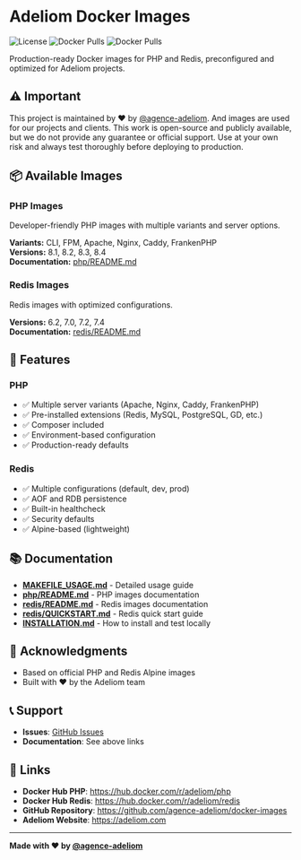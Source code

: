 # Adeliom Docker Images

![License](https://img.shields.io/badge/license-MIT-blue.svg)
![Docker Pulls](https://img.shields.io/docker/pulls/adeliom/php)
![Docker Pulls](https://img.shields.io/docker/pulls/adeliom/redis)

Production-ready Docker images for PHP and Redis, preconfigured and optimized for Adeliom projects.

## ⚠️ Important

This project is maintained by ❤️ by [@agence-adeliom](https://github.com/agence-adeliom). And images are used for our projects and clients.
This work is open-source and publicly available, but we do not provide any guarantee or official support.
Use at your own risk and always test thoroughly before deploying to production.

## 📦 Available Images

### PHP Images

Developer-friendly PHP images with multiple variants and server options.

**Variants:** CLI, FPM, Apache, Nginx, Caddy, FrankenPHP  
**Versions:** 8.1, 8.2, 8.3, 8.4  
**Documentation:** [php/README.md](php/README.md)

### Redis Images

Redis images with optimized configurations.

**Versions:** 6.2, 7.0, 7.2, 7.4  
**Documentation:** [redis/README.md](redis/README.md)

## 🎯 Features

### PHP
- ✅ Multiple server variants (Apache, Nginx, Caddy, FrankenPHP)
- ✅ Pre-installed extensions (Redis, MySQL, PostgreSQL, GD, etc.)
- ✅ Composer included
- ✅ Environment-based configuration
- ✅ Production-ready defaults

### Redis
- ✅ Multiple configurations (default, dev, prod)
- ✅ AOF and RDB persistence
- ✅ Built-in healthcheck
- ✅ Security defaults
- ✅ Alpine-based (lightweight)

## 📚 Documentation

- **[MAKEFILE_USAGE.md](MAKEFILE_USAGE.md)** - Detailed usage guide
- **[php/README.md](php/README.md)** - PHP images documentation
- **[redis/README.md](redis/README.md)** - Redis images documentation
- **[redis/QUICKSTART.md](redis/QUICKSTART.md)** - Redis quick start guide
- **[INSTALLATION.md](INSTALLATION.md)** - How to install and test locally

## 🙏 Acknowledgments

- Based on official PHP and Redis Alpine images
- Built with ❤️ by the Adeliom team

## 📞 Support

- **Issues**: [GitHub Issues](https://github.com/agence-adeliom/docker-images/issues)
- **Documentation**: See above links

## 🔗 Links

- **Docker Hub PHP**: https://hub.docker.com/r/adeliom/php
- **Docker Hub Redis**: https://hub.docker.com/r/adeliom/redis
- **GitHub Repository**: https://github.com/agence-adeliom/docker-images
- **Adeliom Website**: https://adeliom.com

---

**Made with ❤️ by [@agence-adeliom](https://github.com/agence-adeliom)**
